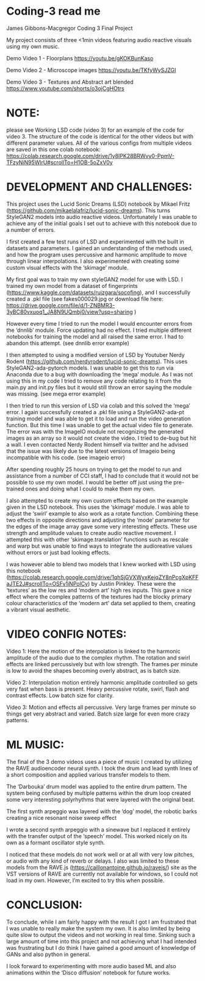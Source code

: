 # Coding-3 read me
James Gibbons-Macgregor Coding 3 Final Project

My project consists of three <1min videos featuring audio reactive visuals using my own music.

Demo Video 1 - Floorplans
https://youtu.be/gKOKBunKaso

Demo Video 2 - Microscope images
https://youtu.be/TKfyWySJZGI

Demo Video 3 - Textures and Abstract art blended
https://www.youtube.com/shorts/o3ojCgHOtrs 

# NOTE: 
please see Working LSD code (video 3) for an example of the code for video 3. The structure of the code is identical for the other videos but with different parameter values. All of the various configs from multiple videos are saved in this one colab notebook:
https://colab.research.google.com/drive/1y8IPK28BRWvy0-PpmV-TFzyNiN95WlrU#scrollTo=H1OB-5oZxV0y

# DEVELOPMENT AND CHALLENGES:
This project uses the Lucid Sonic Dreams (LSD) notebook by Mikael Fritz (https://github.com/mikaelalafriz/lucid-sonic-dreams). This turns StyleGAN2 models into audio reactive videos. Unfortunately I was unable to achieve any of the initial goals I set out to achieve with this notebook due to a number of errors. 

I first created a few test runs of LSD and experimented with the built in datasets and parameters. I gained an understanding of the methods used, and how the program uses percussive and harmonic amplitude to move through linear interpolations. I also experimented with creating some custom visual effects with the ‘skimage’ module. 

My first goal was to train my own styleGAN2 model for use with LSD. I trained my own model from a dataset of fingerprints (https://www.kaggle.com/datasets/ruizgara/socofing), and I successfully created a .pkl file (see fakes000029.jpg or download file here: https://drive.google.com/file/d/1-ZNBMR3-3yBC80vxuoq1_JA8N9UQmbj0/view?usp=sharing )

However every time I tried to run the model I would encounter errors from the ‘dnnlib’ module. Force updating had no effect. I tried multiple different notebooks for training the model and all raised the same error. I had to abandon this attempt. (see dnnlib error example)

I then attempted to using a modified version of LSD by Youtuber Nerdy Rodent (https://github.com/nerdyrodent/lucid-sonic-dreams). This uses StyleGAN2-ada-pytorch models. I was unable to get this to run via Anaconda due to a bug with downloading the ‘mega’ module. As I was not using this in my code I tried to remove any code relating to it from the main.py and init.py files but it would still throw an error saying the module was missing. (see mega error example)

I then tried to run this version of LSD via colab and this solved the ‘mega’ error. I again successfully created a .pkl file using a StyleGAN2-ada-pt training model and was able to get it to load and run the video generation function. But this time I was unable to get the actual video file to generate. The error was with the ImageIO module not recognizing the generated images as an array so it would not create the video. I tried to de-bug but hit a wall. I even contacted Nerdy Rodent himself via twitter and he advised that the issue was likely due to the latest versions of Imageio being incompatible with his code. (see imageio error)

After spending roughly 25 hours on trying to get the model to run and assistance from a number of CCI staff, I had to conclude that it would not be possible to use my own model. I would be better off just using the pre-trained ones and doing what I could to make them my own. 

I also attempted to create my own custom effects based on the example given in the LSD notebook. This uses the ‘skimage’ module. I was able to adjust the ‘swirl’ example to also work as a rotate function. Combining these two effects in opposite directions and adjusting the ‘mode’ parameter for the edges of the image array gave some very interesting effects. These use strength and amplitude values to create audio reactive movement. I attempted this with other ‘skimage.translation’ functions such as rescale and warp but was unable to find ways to integrate the audioreative values without errors or just bad looking effects.

I was however able to blend two models that I knew worked with LSD using this notebook (https://colab.research.google.com/drive/1qhSjGVXWyxKejqZY8nPcgXpKFFaJTE2J#scrollTo=OSFv1iNPolCy) by Justin Pinkley. These were the ‘textures’ as the low res and ‘modern art’ high res inputs. This gave a nice effect where the complex patterns of the textures had the blocky primary colour characteristics of the ‘modern art’ data set applied to them, creating a vibrant 
visual aesthetic.

# VIDEO CONFIG NOTES:
Video 1: Here the motion of the interpolation is linked to the harmonic amplitude of the audio due to the complex rhythm. The rotation and swirl effects are linked percussively but with low strength. The frames per minute is low to avoid the shapes becoming overly abstract, as is batch size. 

Video 2: Interpolation motion entirely harmonic amplitude controlled so gets very fast when bass is present. Heavy percussive rotate, swirl, flash and contrast effects. Low batch size for clarity.

Video 3: Motion and effects all percussive. Very large frames per minute so things get very abstract and varied. Batch size large for even more crazy patterns. 



# ML MUSIC:
The final of the 3 demo videos uses a piece of music I created by utilizing the RAVE audioencoder neural synth. I took the drum and lead synth lines of a short composition and applied various transfer models to them.

The ‘Darbouka’ drum model was applied to the entire drum pattern. The system being confused by multiple patterns within the drum loop created some very interesting polyrhythms that were layered with the original beat.

The first synth arpeggio was layered with the ‘dog’ model, the robotic barks creating a nice resonant noise sweep effect 

I wrote a second synth arpeggio with a sinewave but I replaced it entirely with the transfer output of the ‘speech’ model. This worked nicely on its own as a formant oscillator style synth. 



I noticed that these models do not work well or at all with very low pitches, or audio with any kind of reverb or delays. I also was limited to these models from the RAVE.js (https://caillonantoine.github.io/ravejs/) site as the VST versions of RAVE are currently not available for windows, so I could not load in my own. However, I’m excited to try this when possible. 

# CONCLUSION: 
To conclude, while I am fairly happy with the result I got I am frustrated that I was unable to really make the system my own. It is also limited by being quite slow to output the videos and not working in real time. Sinking such a large amount of time into this project and not achieving what I had intended was frustrating but I do think I have gained a good amount of knowledge of GANs and also python in general. 

I look forward to experimenting with more audio based ML and also animations within the ‘Disco diffusion’ notebook for future works. 

